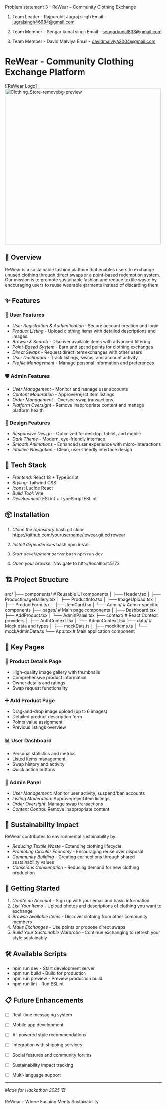 Problem statement 3 - ReWear – Community Clothing Exchange

1) Team Leader - Rajpurohit Jugraj singh
Email - jugrajsingh46984@gmail.com

2) Team Member - Sengar kunal singh
Email - sengarkunal833@gmail.com

3) Team Member - David Malviya
Email - davidmalviya2004@gmail.com

# ReWear - Community Clothing Exchange Platform

![ReWear Logo]<img width="500" height="500" alt="Clothing_Store-removebg-preview" src="https://github.com/user-attachments/assets/1e8c6808-d24e-4374-ae41-01f4adcb9a00" />


## 🌱 Overview

ReWear is a sustainable fashion platform that enables users to exchange unused clothing through direct swaps or a point-based redemption system. Our mission is to promote sustainable fashion and reduce textile waste by encouraging users to reuse wearable garments instead of discarding them.

## ✨ Features

### 👥 User Features
- *User Registration & Authentication* - Secure account creation and login
- *Product Listing* - Upload clothing items with detailed descriptions and images
- *Browse & Search* - Discover available items with advanced filtering
- *Point-Based System* - Earn and spend points for clothing exchanges
- *Direct Swaps* - Request direct item exchanges with other users
- *User Dashboard* - Track listings, swaps, and account activity
- *Profile Management* - Manage personal information and preferences

### 🛡 Admin Features
- *User Management* - Monitor and manage user accounts
- *Content Moderation* - Approve/reject item listings
- *Order Management* - Oversee swap transactions
- *Platform Oversight* - Remove inappropriate content and manage platform health

### 🎨 Design Features
- *Responsive Design* - Optimized for desktop, tablet, and mobile
- *Dark Theme* - Modern, eye-friendly interface
- *Smooth Animations* - Enhanced user experience with micro-interactions
- *Intuitive Navigation* - Clean, user-friendly interface design

## 🚀 Tech Stack

- *Frontend*: React 18 + TypeScript
- *Styling*: Tailwind CSS
- *Icons*: Lucide React
- *Build Tool*: Vite
- *Development*: ESLint + TypeScript ESLint

## 📦 Installation

1. *Clone the repository*
   bash
   git clone https://github.com/yourusername/rewear.git
   cd rewear
   

2. *Install dependencies*
   bash
   npm install
   

3. *Start development server*
   bash
   npm run dev
   

4. *Open your browser*
   Navigate to http://localhost:5173

## 🏗 Project Structure


src/
├── components/          # Reusable UI components
│   ├── Header.tsx
│   ├── ProductImageGallery.tsx
│   ├── ProductInfo.tsx
│   ├── ImageUpload.tsx
│   ├── ProductForm.tsx
│   ├── ItemCard.tsx
│   └── Admin/          # Admin-specific components
├── pages/              # Main page components
│   ├── Dashboard.tsx
│   ├── AddProduct.tsx
│   └── AdminPanel.tsx
├── context/            # React Context providers
│   ├── AuthContext.tsx
│   └── AdminContext.tsx
├── data/               # Mock data and types
│   ├── mockData.ts
│   ├── mockItems.ts
│   └── mockAdminData.ts
└── App.tsx            # Main application component


## 🎯 Key Pages

### 📱 Product Details Page
- High-quality image gallery with thumbnails
- Comprehensive product information
- Owner details and ratings
- Swap request functionality

### ➕ Add Product Page
- Drag-and-drop image upload (up to 6 images)
- Detailed product description form
- Points value assignment
- Previous listings overview

### 📊 User Dashboard
- Personal statistics and metrics
- Listed items management
- Swap history and activity
- Quick action buttons

### 🔧 Admin Panel
- *User Management*: Monitor user activity, suspend/ban accounts
- *Listing Moderation*: Approve/reject item listings
- *Order Oversight*: Manage swap transactions
- *Content Control*: Remove inappropriate content

## 🌟 Sustainability Impact

ReWear contributes to environmental sustainability by:
- *Reducing Textile Waste* - Extending clothing lifecycle
- *Promoting Circular Economy* - Encouraging reuse over disposal
- *Community Building* - Creating connections through shared sustainability values
- *Conscious Consumption* - Reducing demand for new clothing production

## 🚀 Getting Started

1. *Create an Account* - Sign up with your email and basic information
2. *List Your Items* - Upload photos and descriptions of clothing you want to exchange
3. *Browse Available Items* - Discover clothing from other community members
4. *Make Exchanges* - Use points or propose direct swaps
5. *Build Your Sustainable Wardrobe* - Continue exchanging to refresh your style sustainably

## 🛠 Available Scripts

- npm run dev - Start development server
- npm run build - Build for production
- npm run preview - Preview production build
- npm run lint - Run ESLint


## 📋 Future Enhancements

- [ ] Real-time messaging system
- [ ] Mobile app development
- [ ] AI-powered style recommendations
- [ ] Integration with shipping services
- [ ] Social features and community forums
- [ ] Sustainability impact tracking
- [ ] Multi-language support



---

*Made for Hackathon 2025* 🏆

ReWear - Where Fashion Meets Sustainability

